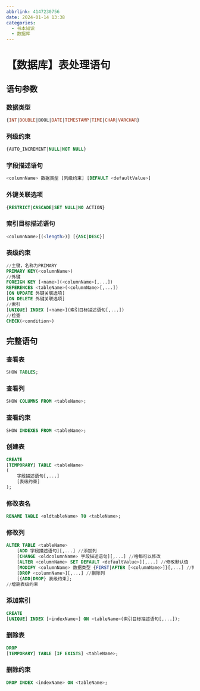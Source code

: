 ```yaml
---
abbrlink: 4147230756
date: 2024-01-14 13:38
categories:
  - 书本知识
  - 数据库
---
```


# 【数据库】表处理语句

## 语句参数

### 数据类型

```sql
{INT|DOUBLE|BOOL|DATE|TIMESTAMP|TIME|CHAR|VARCHAR}
```

### 列级约束

```sql
{AUTO_INCREMENT|NULL|NOT NULL}
```

### 字段描述语句

```sql
<columnName> 数据类型 [列级约束] [DEFAULT <defaultValue>]
```

### 外键关联选项

```sql
{RESTRICT|CASCADE|SET NULL|NO ACTION}
```

### 索引目标描述语句

```sql
<columnName>[(<length>)] [{ASC|DESC}]
```

### 表级约束

```sql
//主键，名称为PRIMARY
PRIMARY KEY(<columnName>)
//外键
FOREIGN KEY [<name>](<columnName>[,...])
REFERENCES <tableName>(<columnName>[,...])
[ON UPDATE 外键关联选项]
[ON DELETE 外键关联选项]
//索引
[UNIQUE] INDEX [<name>](索引目标描述语句[,...])
//检查
CHECK(<condition>)
```

## 完整语句

### 查看表

```sql
SHOW TABLES;
```

### 查看列

```sql
SHOW COLUMNS FROM <tableName>;
```

### 查看约束

```sql
SHOW INDEXES FROM <tableName>;
```

### 创建表

```sql
CREATE
[TEMPORARY] TABLE <tableName>
(
    字段描述语句[,...]
    [表级约束]
);
```

### 修改表名

```sql
RENAME TABLE <oldtableName> TO <tableName>;
```

### 修改列

```sql
ALTER TABLE <tableName>
    [ADD 字段描述语句][,...] //添加列
    [CHANGE <oldcolumnName> 字段描述语句][,...] //啥都可以修改
    [ALTER <columnName> SET DEFAULT <defaultValue>][,...] //修改默认值
    [MODIFY <columnName> 数据类型 {FIRST|AFTER [<columnName>]}[,...] //修改数据类型和位置
    [DROP <columnName>][,...] //删除列
    [{ADD|DROP} 表级约束];
//增删表级约束
```

### 添加索引

```sql
CREATE
[UNIQUE] INDEX [<indexName>] ON <tableName>(索引目标描述语句[,...]);
```

### 删除表

```sql
DROP
[TEMPORARY] TABLE [IF EXISTS] <tableName>;
```

### 删除约束

```sql
DROP INDEX <indexName> ON <tableName>;
```
